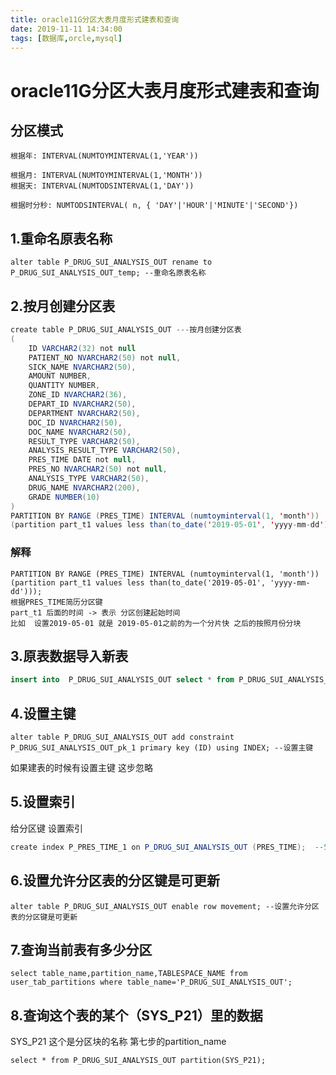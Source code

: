 ```yaml
---
title: oracle11G分区大表月度形式建表和查询
date: 2019-11-11 14:34:00
tags: [数据库,orcle,mysql]
---
```


#  oracle11G分区大表月度形式建表和查询

## 分区模式

```
根据年: INTERVAL(NUMTOYMINTERVAL(1,'YEAR'))

根据月: INTERVAL(NUMTOYMINTERVAL(1,'MONTH'))
根据天: INTERVAL(NUMTODSINTERVAL(1,'DAY'))

根据时分秒: NUMTODSINTERVAL( n, { 'DAY'|'HOUR'|'MINUTE'|'SECOND'})
```



##  1.重命名原表名称

```
alter table P_DRUG_SUI_ANALYSIS_OUT rename to P_DRUG_SUI_ANALYSIS_OUT_temp; --重命名原表名称
```



## 2.按月创建分区表

```JAVA
create table P_DRUG_SUI_ANALYSIS_OUT ---按月创建分区表
( 
	ID VARCHAR2(32) not null
	PATIENT_NO NVARCHAR2(50) not null,
	SICK_NAME NVARCHAR2(50),
	AMOUNT NUMBER,
	QUANTITY NUMBER,
	ZONE_ID NVARCHAR2(36),
	DEPART_ID NVARCHAR2(50),
	DEPARTMENT NVARCHAR2(50),
	DOC_ID NVARCHAR2(50),
	DOC_NAME NVARCHAR2(50),
	RESULT_TYPE VARCHAR2(50),
	ANALYSIS_RESULT_TYPE VARCHAR2(50),
	PRES_TIME DATE not null,
	PRES_NO NVARCHAR2(50) not null,
	ANALYSIS_TYPE VARCHAR2(50),
	DRUG_NAME NVARCHAR2(200),
	GRADE NUMBER(10)
)
PARTITION BY RANGE (PRES_TIME) INTERVAL (numtoyminterval(1, 'month'))
(partition part_t1 values less than(to_date('2019-05-01', 'yyyy-mm-dd')));
```

<!--more-->

### 解释

```
PARTITION BY RANGE (PRES_TIME) INTERVAL (numtoyminterval(1, 'month'))
(partition part_t1 values less than(to_date('2019-05-01', 'yyyy-mm-dd')));
根据PRES_TIME简历分区键   
part_t1 后面的时间 -> 表示 分区创建起始时间
比如  设置2019-05-01 就是 2019-05-01之前的为一个分片快 之后的按照月份分块
```



## 3.原表数据导入新表

```sql
insert into  P_DRUG_SUI_ANALYSIS_OUT select * from P_DRUG_SUI_ANALYSIS_OUT_temp; --原表数据导入新表
```

## 4.设置主键

```
alter table P_DRUG_SUI_ANALYSIS_OUT add constraint P_DRUG_SUI_ANALYSIS_OUT_pk_1 primary key (ID) using INDEX; --设置主键
```

如果建表的时候有设置主键 这步忽略

## 5.设置索引

给分区键 设置索引

```java
create index P_PRES_TIME_1 on P_DRUG_SUI_ANALYSIS_OUT (PRES_TIME);  --5.设置索引
```

## 6.设置允许分区表的分区键是可更新

```
alter table P_DRUG_SUI_ANALYSIS_OUT enable row movement; --设置允许分区表的分区键是可更新
```



## 7.查询当前表有多少分区

```
select table_name,partition_name,TABLESPACE_NAME from user_tab_partitions where table_name='P_DRUG_SUI_ANALYSIS_OUT';
```



## 8.查询这个表的某个（SYS_P21）里的数据 

SYS_P21 这个是分区块的名称   第七步的partition_name

```
select * from P_DRUG_SUI_ANALYSIS_OUT partition(SYS_P21);
```

